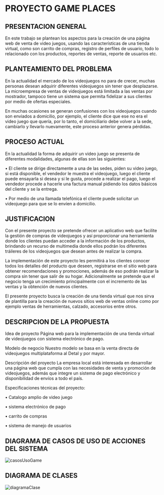 # PROYECTO GAME PLACES

## PRESENTACION GENERAL

En este trabajo se plantean los aspectos para la creación de una página web de venta de video juegos, usando las características de una tienda virtual, como son carrito de compras, registro de perfiles de usuario, todo lo relacionado con los productos, reportes de ventas, reporte de usuarios etc.

## PLANTEAMIENTO DEL PROBLEMA

En la actualidad el mercado de los videojuegos no para de crecer, muchas personas desean adquirir diferentes videojuegos sin tener que desplazarse. La microempresa de ventas de videojuegos está limitada a las ventas por mostrador, tampoco tiene un sistema que permita fidelizar a sus clientes por medio de ofertas especiales.

En muchas ocasiones se generan confusiones con los videojuegos cuando son enviados a domicilio, por ejemplo, el cliente dice que ese no era el video juego que quería, por lo tanto, el domiciliario debe volver a la sede, cambiarlo y llevarlo nuevamente, este proceso anterior genera pérdidas.

## PROCESO ACTUAL

En la actualidad la forma de adquirir un video juego se presenta de diferentes modalidades, algunas de ellas son las siguientes: 

•	El cliente se dirige directamente a una de las sedes, piden su video juego, si está disponible, el vendedor le muestra el videojuego, luego el cliente puede ensayarla si desea y si le gusta, procede a realizar el pago, luego el vendedor procede a hacerle una factura manual pidiendo los datos básicos del cliente y se la entrega.

•	Por medio de una llamada telefónica el cliente puede solicitar un videojuego para que se lo envíen a domicilio.

## JUSTIFICACION

Con el presente proyecto se pretende ofrecer un aplicativo web que facilite la gestión de compras de videojuegos y así proporcionar una herramienta donde los clientes puedan acceder a la información de los productos, brindando un recurso de multimedia donde ellos podrán los diferentes tráileres de los videojuegos que desean antes de realizar la compra.

La implementación de este proyecto les permitirá a los clientes conocer todos los detalles del producto que deseen, registrarse en el sitio web para obtener recomendaciones y promociones, además de eso podrán realizar la compra sin tener que salir de su hogar. 
Adicionalmente se pretende que el negocio tenga un crecimiento principalmente con el incremento de las ventas y la obtención de nuevos clientes.

El presente proyecto busca la creación de una tienda virtual que nos sirva de plantilla para la creación de nuevos sitios web de ventas online como por ejemplo ventas de herramientas, calzado, accesorios entre otros.

## DESCRIPCION DE LA PROPUESTA 

Idea de proyecto 
Página web para la implementación de una tienda virtual de videojuegos con sistema electrónico de pago.

Modelo de negocio 
Nuestro modelo se basa en la venta directa de videojuegos multiplataforma al Detal y por mayor.

Descripción del proyecto
La empresa local está interesada en desarrollar una página web que cumpla con las necesidades de venta y promoción de videojuegos, además que integre un sistema de pago electrónico y disponibilidad de envíos a todo el país.
 
Especificaciones técnicas del proyecto:

•	Catalogo amplio de video juego

•	sistema electrónico de pago

•	carrito de compras

•	sistema de manejo de usuarios

## DIAGRAMA DE CASOS DE USO DE ACCIONES DEL SISTEMA 

![casosUsoGame](https://user-images.githubusercontent.com/49279007/57081348-227f5d80-6cba-11e9-8314-a68f31b4539c.png)

## DIAGRAMA DE CLASES

![diagramaClase](https://user-images.githubusercontent.com/49279007/57081452-58bcdd00-6cba-11e9-9576-1f6bac2257e9.png)
